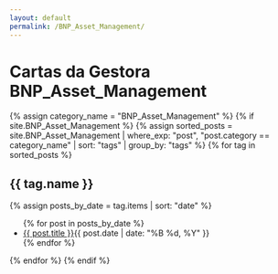 ```yaml
---
layout: default
permalink: /BNP_Asset_Management/
---
```


<h1>Cartas da Gestora BNP_Asset_Management</h1>
{% assign category_name = "BNP_Asset_Management" %}
{% if site.BNP_Asset_Management %}
{% assign sorted_posts = site.BNP_Asset_Management | where_exp: "post", "post.category == category_name" | sort: "tags" | group_by: "tags" %}
{% for tag in sorted_posts %}
<h2>{{ tag.name }}</h2>
{% assign posts_by_date = tag.items | sort: "date" %}
<ul>
{% for post in posts_by_date %}
<li><a href="{{ post.url | relative_url }}">{{ post.title }}</a><span>{{ post.date | date: "%B %d, %Y" }}</span></li>
{% endfor %}
</ul>
{% endfor %}
{% endif %}
